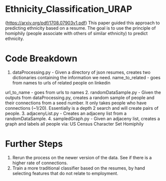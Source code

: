 # Ethnicity_Classification_URAP

(https://arxiv.org/pdf/1708.07903v1.pdf)
This paper guided this approach to predicting ethnicity based on a resume. The goal is to use the principle of homiphily (people associate with others of similar ethnicity)
to predict ethnicity.

# Code Breakdown
1. dataProcessing.py - Given a directory of json resumes, creates two dictionaries containing the information we need.
  name_to_related - goes from names to urls of related people on linkedin
  
  url_to_name - goes from urls to names
2. randomDataSample.py - Given the outputs from dataProcessing.py, creates a random sample of people and their connections
  from a seed number. It only takes people who have connections (~1/20). Essentially is a depth 2 search and will create pairs
  of people.
3. adjacenyList.py - Creates an adjaceny list from a randomDataSample.
4. sampledGraph.py - Given an adjaceny list, creates a graph and labels all people via:
  US Census
  Character Set
  Homiphily

# Further Steps
1. Rerun the process on the newer version of the data. See if there is a higher rate of connections.
2. Train a more traditional classifier based on the resumes, by hand selecting features that do not relate to employment.

